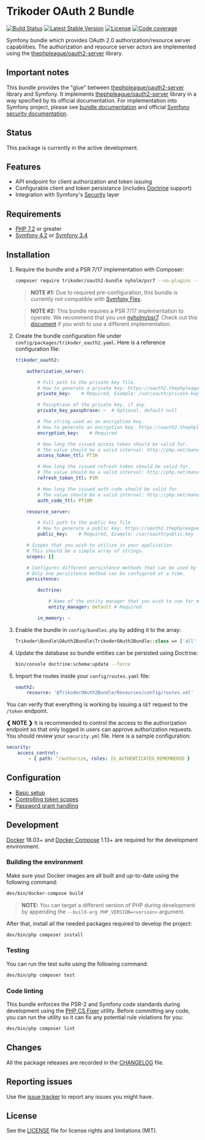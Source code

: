 # Trikoder OAuth 2 Bundle

[![Build Status](https://travis-ci.org/trikoder/oauth2-bundle.svg?branch=master)](https://travis-ci.org/trikoder/oauth2-bundle)
[![Latest Stable Version](https://poser.pugx.org/trikoder/oauth2-bundle/v/stable)](https://packagist.org/packages/trikoder/oauth2-bundle)
[![License](https://poser.pugx.org/trikoder/oauth2-bundle/license)](https://packagist.org/packages/trikoder/oauth2-bundle)
[![Code coverage](https://codecov.io/gh/trikoder/oauth2-bundle/branch/master/graph/badge.svg)](https://codecov.io/gh/trikoder/oauth2-bundle)

Symfony bundle which provides OAuth 2.0 authorization/resource server capabilities. The authorization and resource server actors are implemented using the [thephpleague/oauth2-server](https://github.com/thephpleague/oauth2-server) library.

## Important notes

This bundle provides the "glue" between  [thephpleague/oauth2-server](https://github.com/thephpleague/oauth2-server) library and Symfony.
It implements [thephpleague/oauth2-server](https://github.com/thephpleague/oauth2-server) library in a way specified by its official documentation.
For implementation into Symfony project, please see [bundle documentation](docs/basic-setup.md) and official [Symfony security documentation](https://symfony.com/doc/current/security.html).

## Status

This package is currently in the active development.

## Features

* API endpoint for client authorization and token issuing
* Configurable client and token persistance (includes [Doctrine](https://www.doctrine-project.org/) support)
* Integration with Symfony's [Security](https://symfony.com/doc/current/security.html) layer

## Requirements

* [PHP 7.2](http://php.net/releases/7_2_0.php) or greater
* [Symfony 4.2](https://symfony.com/roadmap/4.2) or [Symfony 3.4](https://symfony.com/roadmap/3.4)

## Installation

1. Require the bundle and a PSR 7/17 implementation with Composer:

    ```sh
    composer require trikoder/oauth2-bundle nyholm/psr7 --no-plugins --no-scripts
    ```

    > **NOTE #1:** Due to required pre-configuration, this bundle is currently not compatible with [Symfony Flex](https://github.com/symfony/flex).

    > **NOTE #2:** This bundle requires a PSR 7/17 implementation to operate. We recommend that you use [nyholm/psr7](https://github.com/Nyholm/psr7). Check out this [document](docs/psr-implementation-switching.md) if you wish to use a different implementation.

2. Create the bundle configuration file under `config/packages/trikoder_oauth2.yaml`. Here is a reference configuration file:

    ```yaml
    trikoder_oauth2:

        authorization_server:

            # Full path to the private key file.
            # How to generate a private key: https://oauth2.thephpleague.com/installation/#generating-public-and-private-keys
            private_key:    # Required, Example: /var/oauth/private.key

            # Passphrase of the private key, if any.
            private_key_passphrase: ~  # Optional, default null

            # The string used as an encryption key.
            # How to generate an encryption key: https://oauth2.thephpleague.com/installation/#string-password
            encryption_key:    # Required

            # How long the issued access token should be valid for.
            # The value should be a valid interval: http://php.net/manual/en/dateinterval.construct.php#refsect1-dateinterval.construct-parameters
            access_token_ttl: PT1H

            # How long the issued refresh token should be valid for.
            # The value should be a valid interval: http://php.net/manual/en/dateinterval.construct.php#refsect1-dateinterval.construct-parameters
            refresh_token_ttl: P1M

            # How long the issued auth code should be valid for.
            # The value should be a valid interval: http://php.net/manual/en/dateinterval.construct.php#refsect1-dateinterval.construct-parameters
            auth_code_ttl: PT10M

        resource_server:

            # Full path to the public key file
            # How to generate a public key: https://oauth2.thephpleague.com/installation/#generating-public-and-private-keys
            public_key:    # Required, Example: /var/oauth/public.key

        # Scopes that you wish to utilize in your application.
        # This should be a simple array of strings.
        scopes: []

        # Configures different persistence methods that can be used by the bundle for saving client and token data.
        # Only one persistence method can be configured at a time.
        persistence:

            doctrine:

                # Name of the entity manager that you wish to use for managing clients and tokens.
                entity_manager: default # Required

            in_memory: ~
    ```

3. Enable the bundle in `config/bundles.php` by adding it to the array:

    ```php
    Trikoder\Bundle\OAuth2Bundle\TrikoderOAuth2Bundle::class => ['all' => true]
    ```

4. Update the database so bundle entities can be persisted using Doctrine:

    ```sh
    bin/console doctrine:schema:update --force
    ```

5. Import the routes inside your `config/routes.yaml` file:

    ```yaml
    oauth2:
        resource: '@TrikoderOAuth2Bundle/Resources/config/routes.xml'
    ```

You can verify that everything is working by issuing a `GET` request to the `/token` endpoint.

**❮ NOTE ❯** It is recommended to control the access to the authorization endpoint
so that only logged in users can approve authorization requests.
You should review your `security.yml` file. Here is a sample configuration:

```yaml
security:
    access_control:
        - { path: ^/authorize, roles: IS_AUTHENTICATED_REMEMBERED }
```

## Configuration

* [Basic setup](docs/basic-setup.md)
* [Controlling token scopes](docs/controlling-token-scopes.md)
* [Password grant handling](docs/password-grant-handling.md)

## Development

[Docker](https://www.docker.com/) 18.03+ and [Docker Compose](https://github.com/docker/compose) 1.13+ are required for the development environment.

### Building the environment

Make sure your Docker images are all built and up-to-date using the following command:

```sh
dev/bin/docker-compose build
```

> **NOTE:** You can target a different version of PHP during development by appending the `--build-arg PHP_VERSION=<version>` argument.

After that, install all the needed packages required to develop the project:

```sh
dev/bin/php composer install
```

### Testing

You can run the test suite using the following command:

```sh
dev/bin/php composer test
```

### Code linting

This bundle enforces the PSR-2 and Symfony code standards during development using the [PHP CS Fixer](https://cs.sensiolabs.org/) utility. Before committing any code, you can run the utility so it can fix any potential rule violations for you:

```sh
dev/bin/php composer lint
```

## Changes

All the package releases are recorded in the [CHANGELOG](CHANGELOG.md) file.

## Reporting issues

Use the [issue tracker](https://github.com/trikoder/oauth2-bundle/issues) to report any issues you might have.

## License

See the [LICENSE](LICENSE.md) file for license rights and limitations (MIT).
